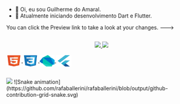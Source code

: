 - 👋 Oi, eu sou Guilherme do Amaral.
- 🌱 Atualmente iniciando desenvolvimento Dart e Flutter.


You can click the Preview link to take a look at your changes.
--->

##

<div align="center">
  <a href="https://github.com/GuiAmaral123">
  <img height="125em" src="https://github-readme-stats.vercel.app/api?username=GuiAmaral123&show_icons=true&theme=lithium&include_all_commits=true&count_private=true"/>
  <img height="125em" src="https://github-readme-stats.vercel.app/api/top-langs/?username=GuiAmaral123&layout=compact&langs_count=7&theme=lithium"/>
</div>
<div style="display: inline_block"><br>
  <img align="center" alt="Gui-HTML" height="30" width="40" src="https://raw.githubusercontent.com/devicons/devicon/master/icons/html5/html5-original.svg">
  <img align="center" alt="Gui-CSS" height="30" width="40" src="https://raw.githubusercontent.com/devicons/devicon/master/icons/css3/css3-original.svg">
  <img align="center" alt="Gui-Dart" height="30" width="40" src="https://raw.githubusercontent.com/devicons/devicon/master/icons/dart/dart-original.svg">
  <img align="center" alt="Gui-Flutter" height="30" width="40" src="https://raw.githubusercontent.com/devicons/devicon/master/icons/flutter/flutter-original.svg">

 ##
 
<div> 
  <a href = "mailto"><img src="https://img.shields.io/badge/-Gmail-%23333?style=for-the-badge&logo=gmail&logoColor=white" target="_blank"></a> 
  ![Snake animation](https://github.com/rafaballerini/rafaballerini/blob/output/github-contribution-grid-snake.svg)
 
</div>
